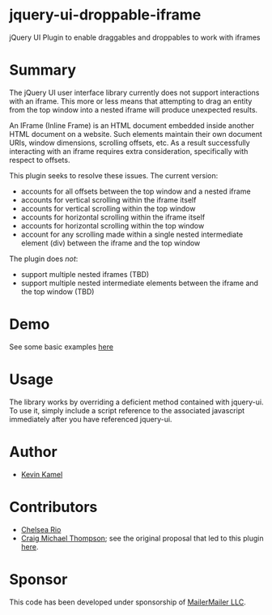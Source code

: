 # jquery-ui-droppable-iframe
jQuery UI Plugin to enable draggables and droppables to work with iframes

# Summary
The jQuery UI user interface library currently does not support interactions with an iframe. This more or less means that attempting to drag an entity from the top window into a nested iframe will produce unexpected results.

An IFrame (Inline Frame) is an HTML document embedded inside another HTML document on a website. Such elements maintain their own document URIs, window dimensions, scrolling offsets, etc. As a result successfully interacting with an iframe requires extra consideration, specifically with respect to offsets.

This plugin seeks to resolve these issues. The current version:
- accounts for all offsets between the top window and a nested iframe
- accounts for vertical scrolling within the iframe itself
- accounts for vertical scrolling within the top window
- accounts for horizontal scrolling within the iframe itself
- accounts for horizontal scrolling within the top window
- account for any scrolling made within a single nested intermediate element (div) between the iframe and the top window

The plugin does *not*:
- support multiple nested iframes (TBD)
- support multiple nested intermediate elements between the iframe and the top window (TBD)

# Demo
See some basic examples [here](http://kamelkev.github.io/jquery-ui-droppable-iframe/text/index.html)

# Usage

The library works by overriding a deficient method contained with jquery-ui. To use it, simply include a script reference to the associated javascript immediately after you have referenced jquery-ui.

# Author

- [Kevin Kamel](https://github.com/kamelkev)

# Contributors

- [Chelsea Rio](http://github.com/chelseario)
- [Craig Michael Thompson](http://blog.craigsworks.com); see the original proposal that led to this plugin [here](http://blog.craigsworks.com/jquery-ui-draggable-droppables-in-an-iframe).

# Sponsor

This code has been developed under sponsorship of [MailerMailer LLC](http://www.mailermailer.com).
